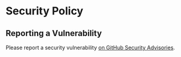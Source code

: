# Security Policy

## Reporting a Vulnerability

Please report a security vulnerability [on GitHub Security Advisories](https://github.com/xdev-software/xapi-db-firebird/security/advisories/new).
